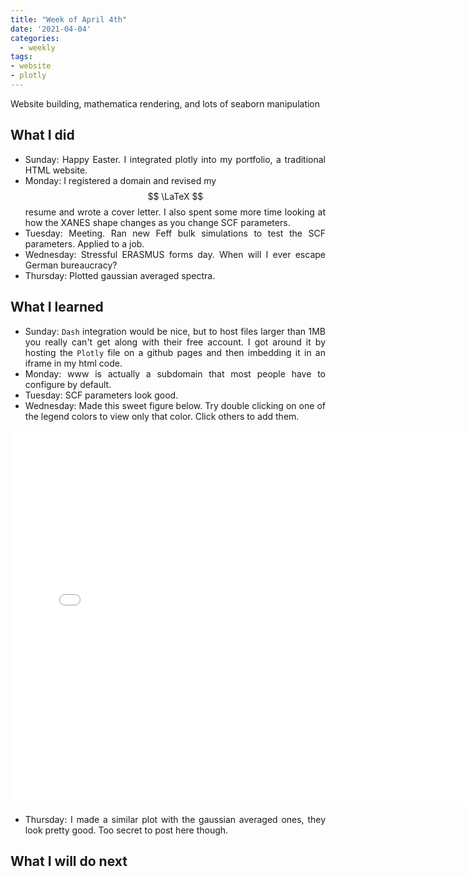 ```yaml
---
title: "Week of April 4th"
date: '2021-04-04'
categories:
  - weekly
tags:
- website
- plotly
---
```

Website building, mathematica rendering, and lots of seaborn manipulation

<div style="text-align: justify">

## What I did

- Sunday: Happy Easter. I integrated plotly into my portfolio, a traditional HTML website.
- Monday: I registered a domain and revised my $$ \LaTeX $$ resume and wrote a cover letter. I also spent some more time looking at how the XANES shape changes as you change SCF parameters.
- Tuesday: Meeting. Ran new Feff bulk simulations to test the SCF parameters. Applied to a job.
- Wednesday: Stressful ERASMUS forms day. When will I ever escape German bureaucracy?
- Thursday: Plotted gaussian averaged spectra.

## What I learned

- Sunday: `Dash` integration would be nice, but to host files larger than 1MB you really can't get along with their free account. I got around it by hosting the `Plotly` file on a github pages and then imbedding it in an iframe in my html code.
- Monday: www is actually a subdomain that most people have to configure by default.
- Tuesday: SCF parameters look good.
- Wednesday: Made this sweet figure below. Try double clicking on one of the legend colors to view only that color. Click others to add them.

<iframe src="/assets/images/all_feffs_transparent_for_dark.html" height="600px" width="150%" style="border:none;"></iframe>

- Thursday: I made a similar plot with the gaussian averaged ones, they look pretty good. Too secret to post here though.

## What I will do next

</div>